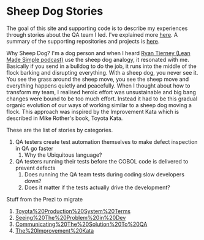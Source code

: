 # Sheep Dog Stories

The goal of this site and supporting code is to describe my experiences through stories about the QA team I led. 
I've explained more [here](https://farhan5248.github.io/About).
A summary of the supporting repositories and projects is [here](https://farhan5248.github.io/RepositoriesAndProjects).

Why Sheep Dog? I'm a dog person and when I heard [Ryan Tierney (Lean Made Simple podcast)](https://youtube.com/clip/UgkxesmBzvq8mTLdD9ATv4epw1bAVDz6Ln6x?si=LrO6ScEXzI4-VbAV) use the sheep dog analogy, it resonated with me. Basically if you send in a bulldog to do the job, it runs into the middle of the flock barking and disrupting everything. With a sheep dog, you never see it. You see the grass around the sheep move, you see the sheep move and everything happens quietly and peacefully. When I thought about how to transform my team, I realised heroic effort was unsustainable and big bang changes were bound to be too much effort. Instead it had to be this gradual organic evolution of our ways of working similar to a sheep dog moving a flock. This approach was inspired by the Improvement Kata which is described in Mike Rother's book, Toyota Kata.

These are the list of stories by categories. 

1. QA testers create test automation themselves to make defect inspection in QA go faster
    1. Why the Ubiquitous language?
2. QA testers running their tests before the COBOL code is delivered to prevent defects
    1. Does running the QA team tests during coding slow developers down?
    2. Does it matter if the tests actually drive the development?

Stuff from the Prezi to migrate
1. [Toyota%20Production%20System%20Terms](https://farhan5248.github.io/Toyota%20Production%20System%20Terms/Overview)
2. [Seeing%20The%20Problem%20in%20Dev](https://farhan5248.github.io/Seeing%20The%20Problem%20in%20Dev/Overview)
3. [Communicating%20The%20Solution%20To%20QA](https://farhan5248.github.io/Communicating%20The%20Solution%20To%20QA/Overview)
4. [The%20Improvement%20Kata](https://farhan5248.github.io/The%20Improvement%20Kata/Overview)
